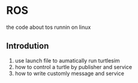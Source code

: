 # ROS
the code about tos runnin on linux
## Introdution
1. use launch file to aumatically run turtlesim
2. how to control a turtle by publisher and service
3. how to write customly message and service 
